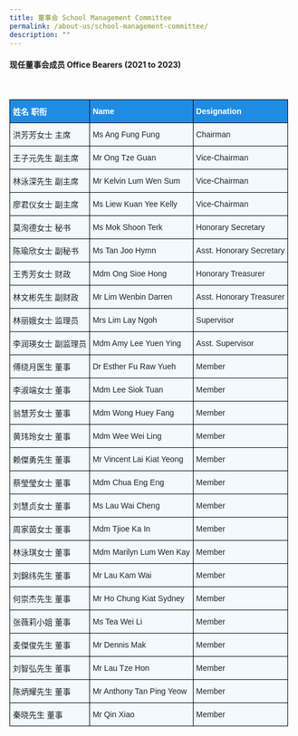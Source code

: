 ```yaml
---
title: 董事会 School Management Committee
permalink: /about-us/school-management-committee/
description: ""
---
```

#### 现任董事会成员 Office Bearers (2021 to 2023)

<br>

<style type="text/css">
.tg  {border-collapse:collapse;border-spacing:0;}
.tg td{border-color:black;border-style:solid;border-width:1px;font-family:Arial, sans-serif;font-size:14px;
  overflow:hidden;padding:10px 5px;word-break:normal;}
.tg th{border-color:black;border-style:solid;border-width:1px;font-family:Arial, sans-serif;font-size:14px;
  font-weight:normal;overflow:hidden;padding:10px 5px;word-break:normal;}
.tg .tg-n4qt{background-color:#1F8CE4;color:#222;font-weight:bold;text-align:left;vertical-align:left}
.tg .tg-ii8k{background-color:#F2F9FF;color:#222;text-align:left;vertical-align:left}
</style>
<table class="tg">
<tbody>
  <tr>
		<td class="tg-n4qt" style="color:white;">姓名  职衔</td>
    <td class="tg-n4qt" style="color:white;">Name</td>
    <td class="tg-n4qt" style="color:white;">Designation</td>
  </tr>
  <tr>
    <td class="tg-ii8k">洪芳芳女士  主席</td>
    <td class="tg-ii8k">Ms Ang Fung Fung</td>
    <td class="tg-ii8k">Chairman</td>
  </tr>
  <tr>
    <td class="tg-ii8k">王子元先生  副主席</td>
    <td class="tg-ii8k">Mr Ong Tze Guan</td>
    <td class="tg-ii8k">Vice-Chairman</td>
  </tr>
  <tr>
    <td class="tg-ii8k">林泳深先生  副主席</td>
    <td class="tg-ii8k">Mr Kelvin Lum Wen Sum</td>
    <td class="tg-ii8k">Vice-Chairman</td>
  </tr>
  <tr>
    <td class="tg-ii8k">廖君仪女士  副主席</td>
    <td class="tg-ii8k">Ms Liew Kuan Yee Kelly</td>
    <td class="tg-ii8k">Vice-Chairman</td>
  </tr>
  <tr>
    <td class="tg-ii8k">莫洵德女士  秘书</td>
    <td class="tg-ii8k">Ms Mok Shoon Terk</td>
    <td class="tg-ii8k">Honorary Secretary</td>
  </tr>
  <tr>
    <td class="tg-ii8k">陈瑜欣女士  副秘书</td>
    <td class="tg-ii8k">Ms Tan Joo Hymn</td>
    <td class="tg-ii8k">Asst. Honorary Secretary</td>
  </tr>
  <tr>
    <td class="tg-ii8k">王秀芳女士  财政</td>
    <td class="tg-ii8k">Mdm Ong Sioe Hong</td>
    <td class="tg-ii8k">Honorary Treasurer</td>
  </tr>
  <tr>
    <td class="tg-ii8k">林文彬先生  副财政</td>
    <td class="tg-ii8k">Mr Lim Wenbin Darren</td>
    <td class="tg-ii8k">Asst. Honorary Treasurer</td>
  </tr>
  <tr>
    <td class="tg-ii8k">林丽娥女士  监理员</td>
    <td class="tg-ii8k">Mrs Lim Lay Ngoh</td>
    <td class="tg-ii8k">Supervisor</td>
  </tr>
  <tr>
    <td class="tg-ii8k">李润瑛女士  副监理员</td>
    <td class="tg-ii8k">Mdm Amy Lee Yuen Ying</td>
    <td class="tg-ii8k">Asst. Supervisor</td>
  </tr>
  <tr>
    <td class="tg-ii8k">傅绕月医生  董事</td>
    <td class="tg-ii8k">Dr Esther Fu Raw Yueh</td>
    <td class="tg-ii8k">Member</td>
  </tr>
  <tr>
    <td class="tg-ii8k">李淑端女士  董事</td>
    <td class="tg-ii8k">Mdm Lee Siok Tuan</td>
    <td class="tg-ii8k">Member</td>
  </tr>
  <tr>
    <td class="tg-ii8k">翁慧芳女士  董事</td>
    <td class="tg-ii8k">Mdm Wong Huey Fang </td>
    <td class="tg-ii8k">Member</td>
  </tr>
  <tr>
    <td class="tg-ii8k">黄玮玲女士  董事</td>
    <td class="tg-ii8k">Mdm Wee Wei Ling</td>
    <td class="tg-ii8k">Member</td>
  </tr>
  <tr>
    <td class="tg-ii8k">赖傑勇先生  董事</td>
    <td class="tg-ii8k">Mr Vincent Lai Kiat Yeong</td>
    <td class="tg-ii8k">Member</td>
  </tr>
  <tr>
    <td class="tg-ii8k">蔡瑩瑩女士  董事</td>
    <td class="tg-ii8k">Mdm Chua Eng Eng</td>
    <td class="tg-ii8k">Member</td>
  </tr>
  <tr>
    <td class="tg-ii8k">刘慧贞女士  董事</td>
    <td class="tg-ii8k">Ms Lau Wai Cheng</td>
    <td class="tg-ii8k">Member</td>
  </tr>
  <tr>
    <td class="tg-ii8k">周家茵女士  董事</td>
    <td class="tg-ii8k">Mdm Tjioe Ka In</td>
    <td class="tg-ii8k">Member</td>
  </tr>
  <tr>
    <td class="tg-ii8k">林泳琪女士  董事</td>
    <td class="tg-ii8k">Mdm Marilyn Lum Wen Kay</td>
    <td class="tg-ii8k">Member</td>
  </tr>
  <tr>
    <td class="tg-ii8k">刘錦纬先生  董事</td>
    <td class="tg-ii8k">Mr Lau Kam Wai</td>
    <td class="tg-ii8k">Member</td>
  </tr>
  <tr>
    <td class="tg-ii8k">何崇杰先生  董事</td>
    <td class="tg-ii8k">Mr Ho Chung Kiat Sydney</td>
    <td class="tg-ii8k">Member</td>
  </tr>
  <tr>
    <td class="tg-ii8k">张薇莉小姐  董事</td>
    <td class="tg-ii8k">Ms Tea Wei Li</td>
    <td class="tg-ii8k">Member</td>
  </tr>
  <tr>
    <td class="tg-ii8k">麦傑俊先生  董事</td>
    <td class="tg-ii8k">Mr Dennis Mak</td>
    <td class="tg-ii8k">Member</td>
  </tr>
  <tr>
    <td class="tg-ii8k">刘智弘先生  董事</td>
    <td class="tg-ii8k">Mr Lau Tze Hon</td>
    <td class="tg-ii8k">Member</td>
  </tr>
  <tr>
    <td class="tg-ii8k">陈炳耀先生  董事</td>
    <td class="tg-ii8k">Mr Anthony Tan Ping Yeow</td>
    <td class="tg-ii8k">Member</td>
  </tr>
  <tr>
    <td class="tg-ii8k">秦晓先生  董事</td>
    <td class="tg-ii8k">Mr Qin Xiao</td>
    <td class="tg-ii8k">Member</td>
  </tr>
</tbody>
</table>